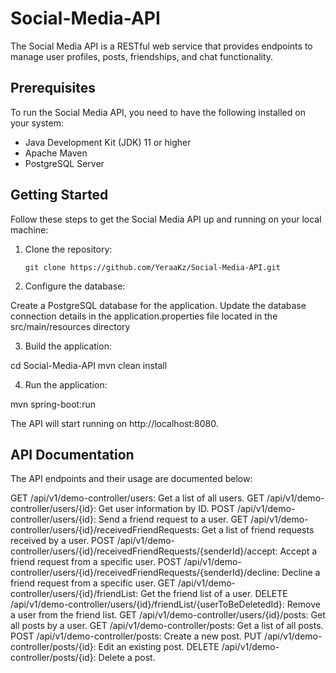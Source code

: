 # Social-Media-API

The Social Media API is a RESTful web service that provides endpoints to manage user profiles, posts, friendships, and chat functionality.

## Prerequisites

To run the Social Media API, you need to have the following installed on your system:

- Java Development Kit (JDK) 11 or higher
- Apache Maven
- PostgreSQL Server

## Getting Started

Follow these steps to get the Social Media API up and running on your local machine:

1. Clone the repository:

   ```shell
   git clone https://github.com/YeraaKz/Social-Media-API.git
   
2. Configure the database:

  Create a PostgreSQL database for the application.
  Update the database connection details in the application.properties file located in the src/main/resources directory

3. Build the application: 

  cd Social-Media-API
  mvn clean install

4. Run the application:

  mvn spring-boot:run
  
The API will start running on http://localhost:8080.

## API Documentation
The API endpoints and their usage are documented below:

GET /api/v1/demo-controller/users: Get a list of all users.
GET /api/v1/demo-controller/users/{id}: Get user information by ID.
POST /api/v1/demo-controller/users/{id}: Send a friend request to a user.
GET /api/v1/demo-controller/users/{id}/receivedFriendRequests: Get a list of friend requests received by a user.
POST /api/v1/demo-controller/users/{id}/receivedFriendRequests/{senderId}/accept: Accept a friend request from a specific user.
POST /api/v1/demo-controller/users/{id}/receivedFriendRequests/{senderId}/decline: Decline a friend request from a specific user.
GET /api/v1/demo-controller/users/{id}/friendList: Get the friend list of a user.
DELETE /api/v1/demo-controller/users/{id}/friendList/{userToBeDeletedId}: Remove a user from the friend list.
GET /api/v1/demo-controller/users/{id}/posts: Get all posts by a user.
GET /api/v1/demo-controller/posts: Get a list of all posts.
POST /api/v1/demo-controller/posts: Create a new post.
PUT /api/v1/demo-controller/posts/{id}: Edit an existing post.
DELETE /api/v1/demo-controller/posts/{id}: Delete a post.







